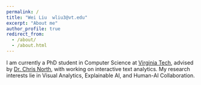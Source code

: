 ```yaml
---
permalink: /
title: "Wei Liu  wliu3@vt.edu"
excerpt: "About me"
author_profile: true
redirect_from: 
  - /about/
  - /about.html
---
```

I am currently a PhD student in Computer Science at [Virginia Tech](https://www.vt.edu/), advised by [Dr. Chris North](https://people.cs.vt.edu/north/), with working on interactive text analytics. My research interests lie in Visual Analytics, Explainable AI, and Human-AI Collaboration.





